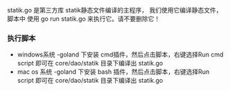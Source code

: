 

statik.go 是第三方库 statik静态文件编译的主程序，
我们使用它编译静态文件，脚本中 使用 go run statik.go 来执行它。请不要删除它！

### 执行脚本
* windows系统 -goland 下安装 cmd插件，然后点击脚本，右键选择Run cmd script 即可在 core/dao/statik 目录下编译出 statik.go
* mac os 系统 -goland 下安装 bash 插件，然后点击脚本，右键选择Run script  即可在 core/dao/statik 目录下编译出 statik.go